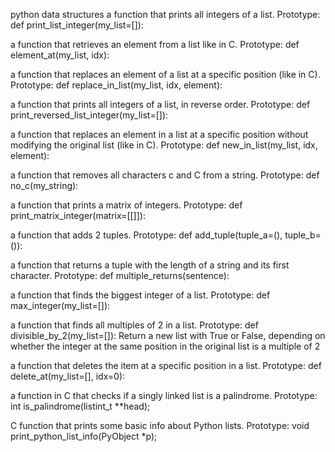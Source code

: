 python data structures
a function that prints all integers of a list.
Prototype: def print_list_integer(my_list=[]):

 a function that retrieves an element from a list like in C.
Prototype: def element_at(my_list, idx):

 a function that replaces an element of a list at a specific position (like in C).
Prototype: def replace_in_list(my_list, idx, element):

a function that prints all integers of a list, in reverse order.
Prototype: def print_reversed_list_integer(my_list=[]):

a function that replaces an element in a list at a specific position without modifying the original list (like in C).
Prototype: def new_in_list(my_list, idx, element):

a function that removes all characters c and C from a string.
Prototype: def no_c(my_string):

a function that prints a matrix of integers.
Prototype: def print_matrix_integer(matrix=[[]]):

 a function that adds 2 tuples.
Prototype: def add_tuple(tuple_a=(), tuple_b=()):

a function that returns a tuple with the length of a string and its first character.
Prototype: def multiple_returns(sentence):

 a function that finds the biggest integer of a list.
Prototype: def max_integer(my_list=[]):

 a function that finds all multiples of 2 in a list.
Prototype: def divisible_by_2(my_list=[]):
Return a new list with True or False, depending on whether the integer at the same position in the original list is a multiple of 2

a function that deletes the item at a specific position in a list.
Prototype: def delete_at(my_list=[], idx=0):

a function in C that checks if a singly linked list is a palindrome.
Prototype: int is_palindrome(listint_t **head);

 C function that prints some basic info about Python lists.
Prototype: void print_python_list_info(PyObject *p);
